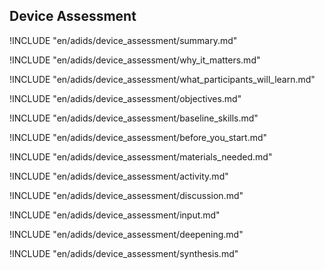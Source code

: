 
##  Device Assessment

<!-- ![](en/images/capacity_assessment.png "") -->

!INCLUDE "en/adids/device_assessment/summary.md"

<!-- Why The Topic Matters -->

!INCLUDE "en/adids/device_assessment/why_it_matters.md"

<!--  What Participants Will Learn -->

!INCLUDE "en/adids/device_assessment/what_participants_will_learn.md"

<!-- Objectives {.sidebar} -->

!INCLUDE "en/adids/device_assessment/objectives.md"

<!-- Baseline Skills -->

!INCLUDE "en/adids/device_assessment/baseline_skills.md"

<!-- Before you Start -->

!INCLUDE "en/adids/device_assessment/before_you_start.md"

<!-- Materials Needed -->

!INCLUDE "en/adids/device_assessment/materials_needed.md"

<!--Activity {.activity} -->

!INCLUDE "en/adids/device_assessment/activity.md"

<!--Discussion -->

!INCLUDE "en/adids/device_assessment/discussion.md"

<!-- Input -->

!INCLUDE "en/adids/device_assessment/input.md"

<!-- Deepening -->

!INCLUDE "en/adids/device_assessment/deepening.md"

<!--Synthesis {.synthesis} -->

!INCLUDE "en/adids/device_assessment/synthesis.md"
